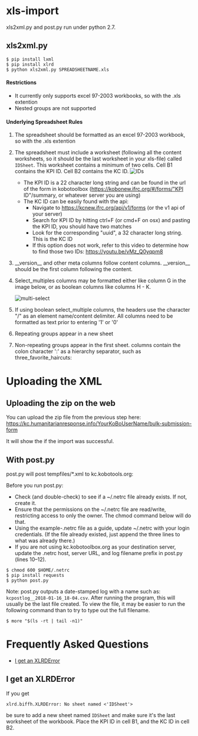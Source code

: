 # xls-import

xls2xml.py and post.py run under python 2.7.


## xls2xml.py

```
$ pip install lxml
$ pip install xlrd
$ python xls2xml.py SPREADSHEETNAME.xls
```

#### Restrictions
- It currently only supports excel 97-2003 workbooks, so with the .xls extention
- Nested groups are not supported


#### Underlying Spreadsheet Rules
1. The spreadsheet should be formatted as an excel 97-2003 workbook, so with the .xls extention
1. The spreadsheet must include a worksheet (following all the content worksheets, so it should be the last worksheet in your xls-file) called ```IDSheet```. This worksheet contains a minimum of two cells. Cell B1 contains the KPI ID. Cell B2 contains the KC ID.
    ![IDs](https://user-images.githubusercontent.com/192568/34240033-6399f582-e5d9-11e7-9e0f-fd86c946e5a9.png)
	* The KPI ID is a 22 character long string and can be found in the url of the form in kobotoolbox (https://kobonew.ifrc.org/#/forms/"KPI ID"/summary, or whatever server you are using)
	* The KC ID can be easily found with the api:
		* Navigate to https://kcnew.ifrc.org/api/v1/forms (or the v1 api of your server)
		* Search for KPI ID by hitting ctrl+F (or cmd+F on osx) and pasting the KPI ID, you should have two matches
		* Look for the corresponding "uuid", a 32 character long string. This is the KC ID
		* If this option does not work, refer to this video to determine how to find those two IDs: https://youtu.be/vMz_Q0yqpm8

1.  \_\_version\_\_ and other meta columns follow content columns. \_\_version\_\_ should be the first column following the content.
1. Select_multiples columns may be formatted either like column G in the image below, or as boolean columns like columns H - K.

	![multi-select](https://raw.githubusercontent.com/rodekruis/xls-import/NLRC-updates/multi-select.png)

1. If using boolean select_multiple columns, the headers use the character "/" as an element name/content delimiter. All columns need to be formatted as text prior to entering '1' or '0'
1. Repeating groups appear in a new sheet
1. Non-repeating groups appear in the first sheet. columns contain the colon character ':' as a hierarchy separator, such as three_favorite_haircuts:

# Uploading the XML

## Uploading the zip on the web

You can upload the zip file from the previous step here:
    https://kc.humanitarianresponse.info/YourKoBoUserName/bulk-submission-form
    
It will show the if the import was successful.

## With post.py

post.py will post tempfiles/*.xml to kc.kobotools.org:

Before you run post.py:
- Check (and double-check) to see if a ~/.netrc file already exists. If not, create it.
- Ensure that the permissions on the ~/.netrc file are read/write, restricting access to only the owner. The chmod command below will do that.
- Using the example-.netrc file as a guide, update  ~/.netrc with your login credentials. (If the file already existed, just append the three lines to what was already there.)
- If you are not using kc.kobotoolbox.org as your destination server, update the .netrc host, server URL, and log filename prefix in post.py (lines 10–12).

```
$ chmod 600 $HOME/.netrc
$ pip install requests
$ python post.py
```

Note: post.py outputs a date-stamped log with a name such as: ```kcpostlog__2018-01-16_18-04.csv```. After running the program, this will usually be the last file created. To view the file, it may be easier to run the following command than to try to type out the full filename.
```
$ more "$(ls -rt | tail -n1)"
```

# Frequently Asked Questions

- [I get an XLRDError](#i-get-an-xlrderror)


## I get an XLRDError

If you get
```
xlrd.biffh.XLRDError: No sheet named <'IDSheet'>
```
be sure to add a new sheet named ```IDSheet``` and make sure it's the last worksheet of the workbook. Place the KPI ID in cell B1, and the KC ID in cell B2.
